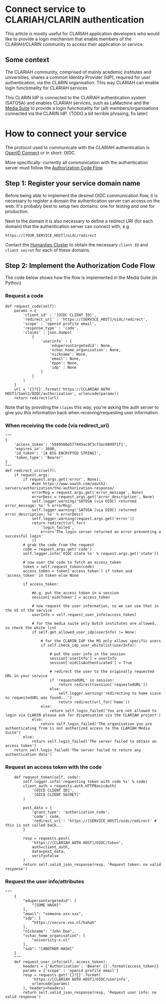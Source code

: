 # Connect service to CLARIAH/CLARIN authentication

This article is mostly useful for CLARIAH application developers who would like to provide a login mechanism that enable members of the CLARIAH/CLARIN community to access their application or service.

## Some context

The CLARIAH community, comprised of mainly acedemic institutes and universities, shares a common Identity Provider (IdP), required for user authentication, via the CLARIN organisation. This way CLARIAH can enable login functionality for CLARIAH services

This CLARIN IdP is connected to the CLARIAH authentication system (SATOSA) and enables CLARIAH services, such as LaMachine and the [Media Suite](https://mediasuite.clariah.nl) to provide a login functionality for (all) members/organisations connected via the CLARIN IdP. (TODO a bit terrible phrasing, fix later)


# How to connect your service

The protocol used to communicate with the CLARIAH authentication is [OpenID Connect](https://openid.net/developers/specs/) or in short: OIDC.

More specifically: currently all communication with the authentication server must follow the [Authorization Code Flow](https://openid.net/specs/openid-connect-core-1_0.html#CodeFlowAuth)

## Step 1: Register your service domain name

Before being able to implement the desired OIDC communication flow, it is necessary to register a domain the authentication server can access on the web. It's probably best to setup two domains: one for testing and one for production.

Next to the domain it is also necessary to define a redirect URI (for each domain) that the authentication server can connect with, e.g.

```
https://[YOUR_SERVICE_HOST]/oidc/redirect
```

Contact the [Humanties Cluster](https://huc.knaw.nl/) to obtain the necessary `client ID` and `client secret` for each of these domains.

## Step 2: Implement the Authorization Code Flow

The code below shows how the flow is implemented in the Media Suite (in Python)

### Request a code

```
def request_code(self):
    params = {
        'client_id' : '[OIDC CLIENT ID]',
        'redirect_uri' : 'https://[SERVICE_HOST]/oidc/redirect',
        'scope' : 'openid profile email',
        'response_type' : 'code',
        'claims' : json.dumps(
            {
                'userinfo' : {
                    'edupersontargetedid': None,
                    'schac_home_organisation': None,
                    'nickname': None,
                    'email': None,
                    'eppn': None,
                    'idp' : None
                }
            }
        )
    }
    url = '{}?{}'.format('https://[CLARIAH AUTH HOST]/Saml2/OIDC/authorization', urlencode(params))
    return redirect(url)
```

Note that by providing the `claims` this way, you're asking the auth server to give you this information back when receiving/requesting user information.

### When receiving the code (via redirect_uri)

```
"""
{
    'access_token': '5949566e577445ac9f3cf3ac689971f1',
    'expires_in': 3600,
    'id_token': '[A BIG ENCRYPTED STRING]',
    'token_type': 'Bearer'
}
"""
def redirect_uri(self):
    if request.args:
        if request.args.get('error', None):
            #see https://www.oauth.com/oauth2-servers/authorization/the-authorization-response/
            errorMsg = request.args.get('error_message', None)
            errorDesc = request.args.get('error_description', None)
            self.logger.warning('SATOSA (via OIDC) returned error_message: %s' % errorMsg)
            self.logger.warning('SATOSA (via OIDC) returned error_description: %s' % errorDesc)
            self.logger.warning(request.args.get('error'))
            return redirect(url_for(
                'login_failed',
                error='The login server returned an error preventing a successful login'
            ))
        # grab the code from the request
        code = request.args.get('code')
        self.logger.info('OIDC state %s' % request.args.get('state'))

        # now user the code to fetch an access_token
        token = self.request_token(code)
        access_token = token['access_token'] if token and 'access_token' in token else None

        if access_token:

        	#e.g. put the access token in a session
            session['oidcToken'] = access_token

            # now request the user information, so we can use that in the UI of the service
            userInfo = self.request_user_info(access_token)

            # for the media suite only Dutch institutes are allowed, so check the white list
            if self.get_allowed_user_idp(userInfo) != None:

            	# for the CLARIN IdP the MS only allows specific users
                if self.check_idp_user_whitelist(userInfo):

                	# put the user info in the session
                    session['userInfo'] = userInfo
                    session['oidcIsAuthenticated'] = True

                    # redirect the user to the originally requested URL in your service
                    if 'requestedURL' in session:
                        return redirect(session['requestedURL'])
                    else:
                        self.logger.warning('redirecting to home since no requestedURL was found...')
                        return redirect(url_for('home'))
                else:
                    return self.login_failed('You are not allowed to login via CLARIN please ask for dispensation via the CLARIAH project')
            else:
                return self.login_failed('The organisation you are authenticating from is not authorized access to the CLARIAH Media Suite')
        else:
            return self.login_failed('The server failed to obtain an access token')
    return self.login_failed('The server failed to return any authentication data')
```


### Request an access token with the code

```
    def request_token(self, code):
        self.logger.info('requesting token with code %s' % code)
        client_auth = requests.auth.HTTPBasicAuth(
            '[OICD CLIENT ID]',
            '[OICD CLIENT SECRET]'
        )

        post_data = {
            'grant_type': 'authorization_code',
            'code': code,
            'redirect_uri': 'https://[SERVICE_HOST]/oidc/redirect' # this is not called back...
        }

        resp = requests.post(
            'https://[CLARIAH AUTH HOST]/OIDC/token',
            auth=client_auth,
            data=post_data,
            verify=False
        )
        return self.valid_json_response(resp, 'Request token: no valid response')
```

### Request the user info/attributes

```
"""
    {
        "edupersontargetedid": [
            "[SOME HASH]"
        ],
        "email": "someone.xxx.xxx",
        "idp": [
            "https://secure.xxx.nl/hahah"
        ],
        "nickname": "John Doe",
        "schac_home_organisation": [
            "university-x.nl"
        ],
        "sub": "[ANOTHER HASH]"
    }
    """
    def request_user_info(self, access_token):
        headers = {'Authorization': 'Bearer {}'.format(access_token)}
        params = {'scope' : 'openid profile email'}
        resp = requests.get('{}?{}'.format(
        	'https://[CLARIAH AUTH HOST]/OIDC/userinfo',
        	urlencode(params)
        ), headers=headers)
        return self.valid_json_response(resp, 'Request user info: no valid response')
```